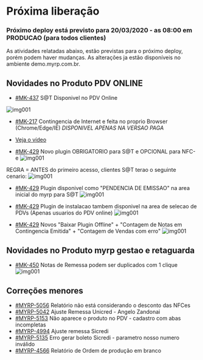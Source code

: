 # Próxima liberação

### Próximo deploy está previsto para 20/03/2020 - as 08:00 em PRODUCAO (para todos clientes)
As atividades relatadas abaixo, estão previstas para o próximo deploy, porém podem haver mudanças. 
As alterações ja estão disponíveis no ambiente demo.myrp.com.br.

## Novidades no Produto PDV ONLINE ## 

* [#MK-437](https://devmyrp.atlassian.net/browse/MK-437) S@T Disponivel no PDV Online 

![img001](https://i.imgur.com/Lm1MPvt.jpg)


* [#MK-217](https://devmyrp.atlassian.net/browse/MK-217) Contingencia de Internet e feita no proprio Browser (Chrome/Edge/IE) *DISPONIVEL APENAS NA VERSAO PAGA*
* [Veja o vídeo](https://recordit.co/BPdYEAEYNB)


* [#MK-429](https://devmyrp.atlassian.net/browse/MK-429) Novo plugin OBRIGATORIO para S@T e OPCIONAL para NFC-e 
![img001](https://i.imgur.com/8xa9W6d.jpg)


REGRA = ANTES do primeiro acesso, clientes S@T terao o seguinte cenario:
![img001](https://s3.us-west-2.amazonaws.com/secure.notion-static.com/3702e989-6571-40d5-bbbb-a1d0232291c0/bloqueiototal.gif?X-Amz-Algorithm=AWS4-HMAC-SHA256&X-Amz-Credential=AKIAT73L2G45O3KS52Y5%2F20200703%2Fus-west-2%2Fs3%2Faws4_request&X-Amz-Date=20200703T122957Z&X-Amz-Expires=86400&X-Amz-Signature=b8e40e6cebaa96f42a316a1517bf11c01929d92984bc7ec056738b3258bfb951&X-Amz-SignedHeaders=host)


* [#MK-429](https://devmyrp.atlassian.net/browse/MK-429) Plugin disponivel como "PENDENCIA DE EMISSAO" na area inicial do myrp para S@T 
![img001](https://i.imgur.com/8xa9W6d.jpg)


* [#MK-429](https://devmyrp.atlassian.net/browse/MK-429) Plugin de instalacao tambem disponivel na area de selecao de PDVs (Apenas usuarios do PDV online)
![img001](https://i.imgur.com/a3pQb2x.jpg)



* [#MK-429](https://devmyrp.atlassian.net/browse/MK-429) Novos "Baixar Plugin Offline" + "Contagem de Notas em Contingencia Emitida" + "Contagem de Vendas com erro" 
![img001](https://i.imgur.com/Gvvcbjh.jpg)


## Novidades no Produto myrp gestao e retaguarda ##
* [#MK-450](https://devmyrp.atlassian.net/browse/MK-450) Notas de Remessa podem ser duplicados com 1 clique
![img001](https://i.imgur.com/CZgQCYd.jpg)

## Correções menores ## 
* [#MYRP-5056](https://devmyrp.atlassian.net/browse/MYRP-5056) Relatório não está considerando o desconto das NFCes
* [#MYRP-5042](https://devmyrp.atlassian.net/browse/MYRP-5042) Ajuste Remessa Unicred - Angelo Zandonai
* [#MYRP-5153](https://devmyrp.atlassian.net/browse/MYRP-5153) Não aparece o produto no PDV - cadastro com abas incompletas
* [#MYRP-4994](https://devmyrp.atlassian.net/browse/MYRP-4994) Ajuste remessa Sicredi
* [#MYRP-5135](https://devmyrp.atlassian.net/browse/MYRP-5135) Erro gerar boleto Sicredi - parametro nosso numero inválido
* [#MYRP-4566](https://devmyrp.atlassian.net/browse/MYRP-4566) Relatório de Ordem de produção em branco


